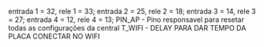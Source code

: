 
entrada 1 = 32, rele 1 = 33;
entrada 2 = 25, rele 2 = 18;
entrada 3 = 14, rele 3 = 27;
entrada 4 = 12, rele 4 = 13;
PIN_AP 			- Pino responsavel para resetar todas as configurações da central
T_WIFI			- DELAY PARA DAR TEMPO DA PLACA CONECTAR NO WIFI
